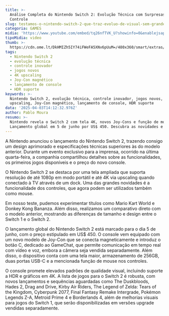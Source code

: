```yaml
---
title: >-
  Análise Completa do Nintendo Switch 2: Evolução Técnica com Surpresas no
  Controle
slug: testamos-o-nintendo-switch-2-que-traz-evoluo-de-visual-sem-grandes-mudanas
categoria: GAMES
midia: 'https://www.youtube.com/embed/tq26nfTVK_U?showinfo=0&enablejsapi=1'
tipoMidia: video
thumb: >-
  https://cdn.ome.lt/DkHMIZh5IY74iFWeFA5XNv6pUuM=/480x360/smart/extras/conteudos/nintendoswitch2-hw-11.jpg
tags:
  - Nintendo Switch 2
  - evolução técnica
  - controle inovador
  - jogos novos
  - 4K upscaling
  - Joy-Con magnético
  - lançamento de console
  - HDR suporte
keywords: >-
  Nintendo Switch 2, evolução técnica, controle inovador, jogos novos, 4K
  upscaling, Joy-Con magnético, lançamento de console, HDR suporte
data: '2025-04-03T14:12:32.976Z'
author: Pablo Moura
resumo: >-
  Nintendo revela o Switch 2 com tela 4K, novos Joy-Cons e função de mouse.
  Lançamento global em 5 de junho por US$ 450. Descubra as novidades e jogos!
---
```


A Nintendo anunciou o lançamento do Nintendo Switch 2, trazendo consigo um design aprimorado e especificações técnicas superiores às do modelo anterior. Durante um evento exclusivo para a imprensa, ocorrido na última quarta-feira, a companhia compartilhou detalhes sobre as funcionalidades, os primeiros jogos disponíveis e o preço do novo console.

O Nintendo Switch 2 se destaca por uma tela ampliada que suporta resolução de até 1080p em modo portátil e até 4K via upscaling quando conectado à TV através de um dock. Uma das grandes novidades é a funcionalidade dos controles, que agora podem ser utilizados também como mouse.

Em nosso teste, pudemos experimentar títulos como Mario Kart World e Donkey Kong Bananza. Além disso, realizamos um comparativo direto com o modelo anterior, mostrando as diferenças de tamanho e design entre o Switch 1 e o Switch 2.

O lançamento global do Nintendo Switch 2 está marcado para o dia 5 de junho, com o preço estipulado em US$ 450. O console vem equipado com um novo modelo de Joy-Con que se conecta magneticamente e introduz o botão C, dedicado ao GameChat, que permite comunicação em tempo real com vídeo e voz, embora a câmera seja vendida separadamente. Além disso, o dispositivo conta com uma tela maior, armazenamento de 256GB, duas portas USB-C e a mencionada função de mouse nos controles.

O console promete elevados padrões de qualidade visual, incluindo suporte a HDR e gráficos em 4K. A lista de jogos para o Switch 2 é robusta, com novos lançamentos e sequências aguardadas como The Duskbloods, Hades 2, Drag and Drive, Kirby Air Riders, The Legend of Zelda: Tears of the Kingdom, Cyberpunk 2077, Final Fantasy Remake Intergrade, Pokémon Legends Z-A, Metroid Prime 4 e Borderlands 4, além de melhorias visuais para jogos do Switch 1, que serão disponibilizadas em versões upgrade vendidas separadamente.
